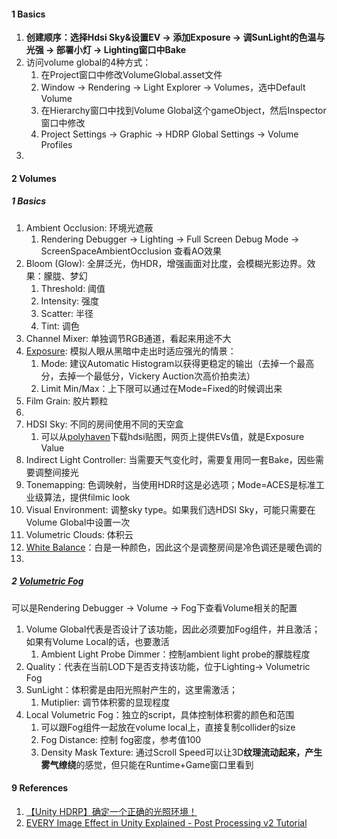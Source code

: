 

#### 1 Basics

1. **创建顺序：选择Hdsi Sky&设置EV → 添加Exposure → 调SunLight的色温与光强 → 部署小灯  → Lighting窗口中Bake**
2. 访问volume global的4种方式：
   1. 在Project窗口中修改VolumeGlobal.asset文件
   2. Window → Rendering → Light Explorer → Volumes，选中Default Volume
   3. 在Hierarchy窗口中找到Volume Global这个gameObject，然后Inspector窗口中修改
   4. Project Settings → Graphic → HDRP Global Settings → Volume Profiles
3. 



#### 2 Volumes

##### 1 Basics

1. Ambient Occlusion: 环境光遮蔽
   1. Rendering Debugger → Lighting → Full Screen Debug Mode → ScreenSpaceAmbientOcclusion 查看AO效果
2. Bloom (Glow): 全屏泛光，伪HDR，增强画面对比度，会模糊光影边界。效果：朦胧、梦幻
   1. Threshold: 阈值
   2. Intensity: 强度
   3. Scatter: 半径
   4. Tint: 调色
3. Channel Mixer: 单独调节RGB通道，看起来用途不大
3. [Exposure](https://docs.unity3d.com/Packages/com.unity.render-pipelines.high-definition@13.1/manual/Physical-Light-Units.html#lighting-and-exposure-diagram): 模拟人眼从黑暗中走出时适应强光的情景：
   1. Mode: 建议Automatic Histogram以获得更稳定的输出（去掉一个最高分，去掉一个最低分，Vickery Auction次高价拍卖法）
   2. Limit Min/Max：上下限可以通过在Mode=Fixed的时候调出来
4. Film Grain: 胶片颗粒
5. 
6. HDSI Sky: 不同的房间使用不同的天空盒
   1. 可以从[polyhaven](https://polyhaven.com/hdris)下载hdsi贴图，网页上提供EVs值，就是Exposure Value
7. Indirect Light Controller: 当需要天气变化时，需要复用同一套Bake，因些需要调整间接光
8. Tonemapping: 色调映射，当使用HDR时这是必选项；Mode=ACES是标准工业级算法，提供filmic look
9. Visual Environment: 调整sky type。如果我们选HDSI Sky，可能只需要在Volume Global中设置一次
9. Volumetric Clouds: 体积云
10. [White Balance](https://docs.unity3d.com/Packages/com.unity.render-pipelines.high-definition@13.1/manual/Post-Processing-White-Balance.html)：白是一种颜色，因此这个是调整房间是冷色调还是暖色调的
11. 



##### 2 [Volumetric Fog](https://www.bilibili.com/video/BV1j44y1Y7hn)

可以是Rendering Debugger → Volume → Fog下查看Volume相关的配置



1. Volume Global代表是否设计了该功能，因此必须要加Fog组件，并且激活；如果有Volume Local的话，也要激活
   1. Ambient Light Probe Dimmer：控制ambient light probe的朦胧程度
2. Quality：代表在当前LOD下是否支持该功能，位于Lighting→ Volumetric Fog
3. SunLight：体积雾是由阳光照射产生的，这里需激活；
   1. Mutiplier: 调节体积雾的显现程度
4. Local Volumetric Fog：独立的script，具体控制体积雾的颜色和范围
   1. 可以跟Fog组件一起放在volume local上，直接复制collider的size
   2. Fog Distance: 控制 fog密度，参考值100
   3. Density Mask Texture: 通过Scroll Speed可以让3D**纹理流动起来，产生雾气缭绕**的感觉，但只能在Runtime+Game窗口里看到





#### 9 References

1. [【Unity HDRP】确定一个正确的光照环境！](https://www.bilibili.com/video/BV1ze411g7PF)
2. [EVERY Image Effect in Unity Explained - Post Processing v2 Tutorial](https://www.youtube.com/watch?v=9tjYz6Ab0oc)